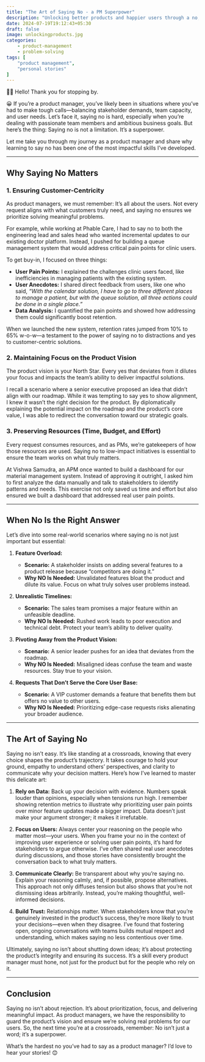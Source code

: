 ```yaml
---
title: "The Art of Saying No - a PM Superpower"
description: "Unlocking better products and happier users through a no, you know!"
date: 2024-07-19T19:12:43+05:30
draft: false
image: unlockingproducts.jpg
categories:
    - product-management
    - problem-solving
tags: [
    "product management",
    "personal stories"
]
---
```


👋🏼 Hello! Thank you for stopping by.  

😀 If you’re a product manager, you’ve likely been in situations where you’ve had to make tough calls—balancing stakeholder demands, team capacity, and user needs. Let’s face it, saying no is hard, especially when you’re dealing with passionate team members and ambitious business goals. But here’s the thing: Saying no is not a limitation. It’s a superpower.  

Let me take you through my journey as a product manager and share why learning to say no has been one of the most impactful skills I’ve developed.

---

## Why Saying No Matters

### 1. Ensuring Customer-Centricity  
As product managers, we must remember: It’s all about the users. Not every request aligns with what customers truly need, and saying no ensures we prioritize solving meaningful problems.  

For example, while working at Phable Care, I had to say no to both the engineering lead and sales head who wanted incremental updates to our existing doctor platform. Instead, I pushed for building a queue management system that would address critical pain points for clinic users.  

To get buy-in, I focused on three things:  
- **User Pain Points:** I explained the challenges clinic users faced, like inefficiencies in managing patients with the existing system.  
- **User Anecdotes:** I shared direct feedback from users, like one who said, *“With the calendar solution, I have to go to three different places to manage a patient, but with the queue solution, all three actions could be done in a single place.”*  
- **Data Analysis:** I quantified the pain points and showed how addressing them could significantly boost retention.  

When we launched the new system, retention rates jumped from 10% to 65% w-o-w—a testament to the power of saying no to distractions and yes to customer-centric solutions.

### 2. Maintaining Focus on the Product Vision  
The product vision is your North Star. Every yes that deviates from it dilutes your focus and impacts the team’s ability to deliver impactful solutions.  

I recall a scenario where a senior executive proposed an idea that didn’t align with our roadmap. While it was tempting to say yes to show alignment, I knew it wasn’t the right decision for the product. By diplomatically explaining the potential impact on the roadmap and the product’s core value, I was able to redirect the conversation toward our strategic goals.  

### 3. Preserving Resources (Time, Budget, and Effort)  
Every request consumes resources, and as PMs, we’re gatekeepers of how those resources are used. Saying no to low-impact initiatives is essential to ensure the team works on what truly matters.  

At Vishwa Samudra, an APM once wanted to build a dashboard for our material management system. Instead of approving it outright, I asked him to first analyze the data manually and talk to stakeholders to identify patterns and needs. This exercise not only saved us time and effort but also ensured we built a dashboard that addressed real user pain points.

---

## When No Is the Right Answer

Let’s dive into some real-world scenarios where saying no is not just important but essential:

1. **Feature Overload:**  
   - **Scenario:** A stakeholder insists on adding several features to a product release because “competitors are doing it.”  
   - **Why NO Is Needed:** Unvalidated features bloat the product and dilute its value. Focus on what truly solves user problems instead.

2. **Unrealistic Timelines:**  
   - **Scenario:** The sales team promises a major feature within an unfeasible deadline.  
   - **Why NO Is Needed:** Rushed work leads to poor execution and technical debt. Protect your team’s ability to deliver quality.

3. **Pivoting Away from the Product Vision:**  
   - **Scenario:** A senior leader pushes for an idea that deviates from the roadmap.  
   - **Why NO Is Needed:** Misaligned ideas confuse the team and waste resources. Stay true to your vision.

4. **Requests That Don’t Serve the Core User Base:**  
   - **Scenario:** A VIP customer demands a feature that benefits them but offers no value to other users.  
   - **Why NO Is Needed:** Prioritizing edge-case requests risks alienating your broader audience.

---

## The Art of Saying No

Saying no isn’t easy. It’s like standing at a crossroads, knowing that every choice shapes the product’s trajectory. It takes courage to hold your ground, empathy to understand others’ perspectives, and clarity to communicate why your decision matters. Here’s how I’ve learned to master this delicate art:

1. **Rely on Data:** Back up your decision with evidence. Numbers speak louder than opinions, especially when tensions run high. I remember showing retention metrics to illustrate why prioritizing user pain points over minor feature updates made a bigger impact. Data doesn’t just make your argument stronger; it makes it irrefutable.  

2. **Focus on Users:** Always center your reasoning on the people who matter most—your users. When you frame your no in the context of improving user experience or solving user pain points, it’s hard for stakeholders to argue otherwise. I’ve often shared real user anecdotes during discussions, and those stories have consistently brought the conversation back to what truly matters.  

3. **Communicate Clearly:** Be transparent about why you’re saying no. Explain your reasoning calmly, and, if possible, propose alternatives. This approach not only diffuses tension but also shows that you’re not dismissing ideas arbitrarily. Instead, you’re making thoughtful, well-informed decisions.

4. **Build Trust:** Relationships matter. When stakeholders know that you’re genuinely invested in the product’s success, they’re more likely to trust your decisions—even when they disagree. I’ve found that fostering open, ongoing conversations with teams builds mutual respect and understanding, which makes saying no less contentious over time.

Ultimately, saying no isn’t about shutting down ideas; it’s about protecting the product’s integrity and ensuring its success. It’s a skill every product manager must hone, not just for the product but for the people who rely on it. 

---

## Conclusion

Saying no isn’t about rejection. It’s about prioritization, focus, and delivering meaningful impact. As product managers, we have the responsibility to guard the product’s vision and ensure we’re solving real problems for our users. So, the next time you’re at a crossroads, remember: No isn’t just a word; it’s a superpower.  

What’s the hardest no you’ve had to say as a product manager? I’d love to hear your stories! 😊
